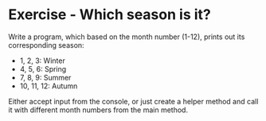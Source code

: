 # Exercise - Which season is it?

Write a program, which based on the month number (1-12), prints out its corresponding season:

- 1, 2, 3: Winter
- 4, 5, 6: Spring 
- 7, 8, 9: Summer
- 10, 11, 12: Autumn

Either accept input from the console, or just create a helper method and call it with different month numbers from the main method.
